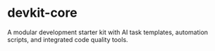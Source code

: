 # devkit-core
A modular development starter kit with AI task templates, automation scripts, and integrated code quality tools.
